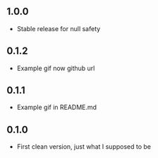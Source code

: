 ## 1.0.0

- Stable release for null safety

## 0.1.2

- Example gif now github url

## 0.1.1

- Example gif in README.md

## 0.1.0

- First clean version, just what I supposed to be
